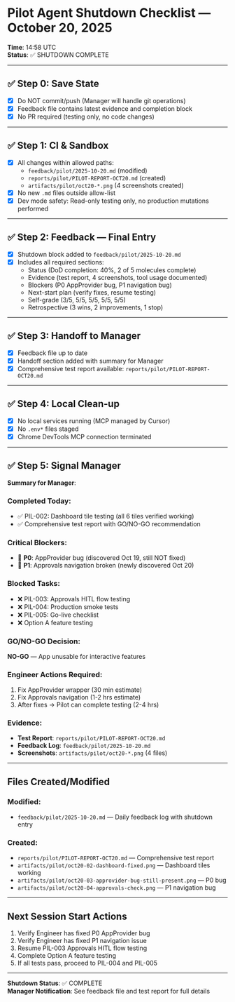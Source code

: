 # Pilot Agent Shutdown Checklist — October 20, 2025

**Time**: 14:58 UTC  
**Status**: ✅ SHUTDOWN COMPLETE

---

## ✅ Step 0: Save State

- [x] Do NOT commit/push (Manager will handle git operations)
- [x] Feedback file contains latest evidence and completion block
- [x] No PR required (testing only, no code changes)

---

## ✅ Step 1: CI & Sandbox

- [x] All changes within allowed paths:
  - `feedback/pilot/2025-10-20.md` (modified)
  - `reports/pilot/PILOT-REPORT-OCT20.md` (created)
  - `artifacts/pilot/oct20-*.png` (4 screenshots created)
- [x] No new `.md` files outside allow-list
- [x] Dev mode safety: Read-only testing only, no production mutations performed

---

## ✅ Step 2: Feedback — Final Entry

- [x] Shutdown block added to `feedback/pilot/2025-10-20.md`
- [x] Includes all required sections:
  - Status (DoD completion: 40%, 2 of 5 molecules complete)
  - Evidence (test report, 4 screenshots, tool usage documented)
  - Blockers (P0 AppProvider bug, P1 navigation bug)
  - Next-start plan (verify fixes, resume testing)
  - Self-grade (3/5, 5/5, 5/5, 5/5, 5/5)
  - Retrospective (3 wins, 2 improvements, 1 stop)

---

## ✅ Step 3: Handoff to Manager

- [x] Feedback file up to date
- [x] Handoff section added with summary for Manager
- [x] Comprehensive test report available: `reports/pilot/PILOT-REPORT-OCT20.md`

---

## ✅ Step 4: Local Clean-up

- [x] No local services running (MCP managed by Cursor)
- [x] No `.env*` files staged
- [x] Chrome DevTools MCP connection terminated

---

## ✅ Step 5: Signal Manager

**Summary for Manager**:

### Completed Today:
- ✅ PIL-002: Dashboard tile testing (all 6 tiles verified working)
- ✅ Comprehensive test report with GO/NO-GO recommendation

### Critical Blockers:
- 🚨 **P0**: AppProvider bug (discovered Oct 19, still NOT fixed)
- 🚨 **P1**: Approvals navigation broken (newly discovered Oct 20)

### Blocked Tasks:
- ❌ PIL-003: Approvals HITL flow testing
- ❌ PIL-004: Production smoke tests
- ❌ PIL-005: Go-live checklist
- ❌ Option A feature testing

### GO/NO-GO Decision:
**NO-GO** — App unusable for interactive features

### Engineer Actions Required:
1. Fix AppProvider wrapper (30 min estimate)
2. Fix Approvals navigation (1-2 hrs estimate)
3. After fixes → Pilot can complete testing (2-4 hrs)

### Evidence:
- **Test Report**: `reports/pilot/PILOT-REPORT-OCT20.md`
- **Feedback Log**: `feedback/pilot/2025-10-20.md`
- **Screenshots**: `artifacts/pilot/oct20-*.png` (4 files)

---

## Files Created/Modified

### Modified:
- `feedback/pilot/2025-10-20.md` — Daily feedback log with shutdown entry

### Created:
- `reports/pilot/PILOT-REPORT-OCT20.md` — Comprehensive test report
- `artifacts/pilot/oct20-02-dashboard-fixed.png` — Dashboard tiles working
- `artifacts/pilot/oct20-03-approvider-bug-still-present.png` — P0 bug
- `artifacts/pilot/oct20-04-approvals-check.png` — P1 navigation bug

---

## Next Session Start Actions

1. Verify Engineer has fixed P0 AppProvider bug
2. Verify Engineer has fixed P1 navigation issue
3. Resume PIL-003 Approvals HITL flow testing
4. Complete Option A feature testing
5. If all tests pass, proceed to PIL-004 and PIL-005

---

**Shutdown Status**: ✅ COMPLETE  
**Manager Notification**: See feedback file and test report for full details

